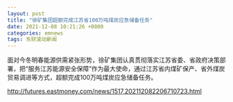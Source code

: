```yaml
---
layout: post
title: "徐矿集团超额完成江苏省100万吨煤炭应急储备任务"
date: 2021-12-08 10:21:26 +0800
categories: emnews
tags: 东财滚动新闻
---
```


面对今冬明春能源供需紧张形势，徐矿集团认真贯彻落实江苏省委、省政府决策部署，把“服务江苏能源安全保障”作为最大使命，通过江苏省内煤矿保产、省外煤炭贸易调进等方式，超额完成100万吨煤炭应急储备任务。

<http://futures.eastmoney.com/news/1517,202112082206710723.html>